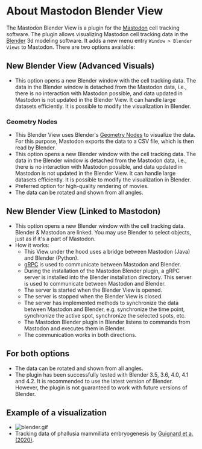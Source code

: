 # About Mastodon Blender View

The Mastodon Blender View is a plugin for the [Mastodon](https://github.com/mastodon-sc/mastodon/) cell tracking
software.
The plugin allows visualizing Mastodon cell tracking data in the [Blender](https://blender.org) 3d modeling software.
It adds a new menu entry `Window > Blender Views` to Mastodon.
There are two options available:

## New Blender View (Advanced Visuals)

* This option opens a new Blender window with the cell tracking data. The data in the Blender window is detached
  from the Mastodon data, i.e., there is no interaction with Mastodon possible, and data updated in Mastodon is not
      updated in the Blender View. It can handle large datasets efficiently. It is possible to modify the visualization
      in Blender.

### Geometry Nodes

* This Blender View uses
  Blender's [Geometry Nodes](https://docs.blender.org/manual/en/latest/modeling/geometry_nodes/introduction.html) to
  visualize the data. For this purpose, Mastodon exports the data to a CSV file, which is then read by Blender.
* This option opens a new Blender window with the cell tracking data. The data in the Blender window is detached
  from the Mastodon data, i.e., there is no interaction with Mastodon possible, and data updated in Mastodon is not
  updated in the Blender View. It can handle large datasets efficiently. It is possible to modify the visualization
  in Blender.
* Preferred option for high-quality rendering of movies.
* The data can be rotated and shown from all angles.

## New Blender View (Linked to Mastodon)

* This option opens a new Blender window with the cell tracking data. Blender & Mastodon are linked. You may use Blender
  to select objects, just as if it's a part of Mastodon.
* How it works:
    * This View under the hood uses a bridge between Mastodon (Java) and Blender (Python).
    * [gRPC](https://grpc.io/) is used to communicate between Mastodon and Blender.
    * During the installation of the Mastodon Blender plugin, a gRPC server is installed into the Blender installation
      directory. This server is used to communicate between Mastodon and Blender.
    * The server is started when the Blender View is opened.
    * The server is stopped when the Blender View is closed.
    * The server has implemented methods to synchronize the data between Mastodon and Blender, e.g. synchronize the time
      point,
      synchronize the active spot, synchronize the selected spots, etc.
    * The Mastodon Blender plugin in Blender listens to commands from Mastodon and executes them in Blender.
    * The communication works in both directions.

## For both options

* The data can be rotated and shown from all angles.
* The plugin has been successfully tested with Blender 3.5, 3.6, 4.0, 4.1 and 4.2. It is recommended to use the latest
  version of Blender. However, the plugin is not guaranteed to work with future versions of Blender.

## Example of a visualization

* ![blender.gif](about/blender.gif)
* Tracking data of phallusia mammillata embryogenesis
  by [Guignard et a. (2020)](https://doi.org/10.1126/science.aar5663).
